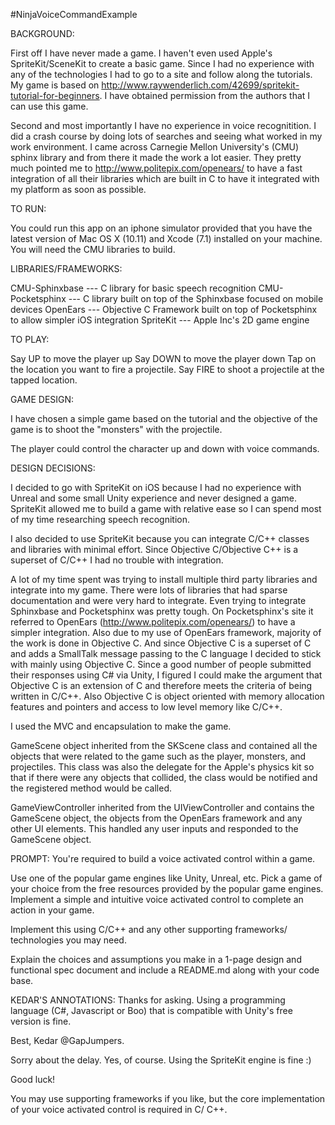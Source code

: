 #NinjaVoiceCommandExample

BACKGROUND:

First off I have never made a game. I haven't even used Apple's SpriteKit/SceneKit to create a basic game.
Since I had no experience with any of the technologies I had to go to a site and follow along the
tutorials. My game is based on http://www.raywenderlich.com/42699/spritekit-tutorial-for-beginners.
I have obtained permission from the authors that I can use this game.

Second and most importantly I have no experience in voice recognitition. I did a crash course by doing
lots of searches and seeing what worked in my work environment. I came across Carnegie 
Mellon University's (CMU) sphinx library and from there it made the work a lot easier. They pretty 
much pointed me to http://www.politepix.com/openears/ to have a fast integration of all
their libraries which are built in C to have it integrated with my platform as soon as possible.

TO RUN:

You could run this app on an iphone simulator provided that you have the latest version of Mac OS X (10.11) 
and Xcode (7.1) installed on your machine. You will need the CMU libraries to build.

LIBRARIES/FRAMEWORKS:

CMU-Sphinxbase     --- C library for basic speech recognition
CMU-Pocketsphinx   --- C library built on top of the Sphinxbase focused on mobile devices
OpenEars           --- Objective C Framework built on top of Pocketsphinx to allow simpler iOS integration
SpriteKit          --- Apple Inc's 2D game engine

TO PLAY:

Say UP to move the player up
Say DOWN to move the player down
Tap on the location you want to fire a projectile. Say FIRE to shoot a projectile at the tapped location.

GAME DESIGN:

I have chosen a simple game based on the tutorial and the objective of the game is to shoot the 
"monsters" with the projectile. 

The player could control the character up and down with voice commands.

DESIGN DECISIONS:

I decided to go with SpriteKit on iOS because I had no experience with Unreal and some small
Unity experience and never designed a game. SpriteKit allowed me to build a game with 
relative ease so I can spend most of my time researching speech recognition. 

I also decided to use SpriteKit because you can integrate C/C++ classes and libraries with minimal
effort. Since Objective C/Objective C++ is a superset of C/C++ I had no trouble with integration.

A lot of my time spent was trying to install multiple third party libraries and integrate into my game.
There were lots of libraries that had sparse documentation and were very hard to integrate. Even
trying to integrate Sphinxbase and Pocketsphinx was pretty tough. On Pocketsphinx's site it referred to
OpenEars (http://www.politepix.com/openears/) to have a simpler integration. Also due to my use
of OpenEars framework, majority of the work is done in Objective C. And since Objective C is a
superset of C and adds a SmallTalk message passing to the C language I decided to stick with mainly 
using Objective C. Since a good number of people submitted their responses using C# via Unity, I 
figured I could make the  argument that Objective C is an extension of C and therefore meets the
criteria of being written in C/C++. Also Objective C is object oriented with memory allocation features
and pointers and access to low level memory like C/C++. 

I used the MVC and encapsulation to make the game. 

GameScene object inherited from the SKScene class and contained all the objects that were related 
to the game such as the player, monsters, and projectiles. This class was also the delegate for the
Apple's physics kit so that if there were any objects that collided, the class would be notified and
the registered method would be called.

GameViewController inherited from the UIViewController and contains the GameScene object, the objects
from the OpenEars framework and any other UI elements. This handled any user inputs and responded to
the GameScene object.


PROMPT:
You're required to build a voice activated control within a game.

Use one of the popular game engines like Unity, Unreal, etc.
Pick a game of your choice from the free resources provided by the popular game engines. Implement a
simple and intuitive voice activated control to complete an action in your game.

Implement this using C/C++ and any other supporting frameworks/ technologies you may need.

Explain the choices and assumptions you make in a 1-page design and functional spec document and
include a README.md along with your code base.

KEDAR'S ANNOTATIONS:
Thanks for asking. 
Using a programming language (C#, Javascript or Boo) that is compatible with Unity's free version is fine.

Best,
Kedar @GapJumpers.

Sorry about the delay. Yes, of course. Using the SpriteKit engine is fine :)

Good luck!

You may use supporting frameworks if you like, but the core implementation of 
your voice activated control is required in C/ C++.

